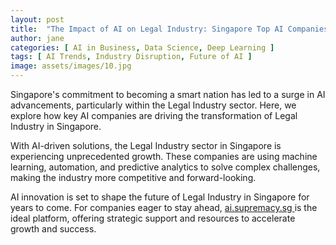 ```yaml
---
layout: post
title:  "The Impact of AI on Legal Industry: Singapore Top AI Companies"
author: jane
categories: [ AI in Business, Data Science, Deep Learning ]
tags: [ AI Trends, Industry Disruption, Future of AI ]
image: assets/images/10.jpg
---
```


Singapore's commitment to becoming a smart nation has led to a surge in AI advancements, particularly within the Legal Industry sector. Here, we explore how key AI companies are driving the transformation of Legal Industry in Singapore.

With AI-driven solutions, the Legal Industry sector in Singapore is experiencing unprecedented growth. These companies are using machine learning, automation, and predictive analytics to solve complex challenges, making the industry more competitive and forward-looking.

AI innovation is set to shape the future of Legal Industry in Singapore for years to come. For companies eager to stay ahead, <a href="https://ai.supremacy.sg" target="_blank"> ai.supremacy.sg </a> is the ideal platform, offering strategic support and resources to accelerate growth and success.
